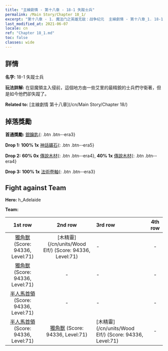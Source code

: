 ```yaml
---
title: "主線劇情 - 第十八章 - 18-1 失蹤士兵"
permalink: /Main Story/Chapter 18_1/
excerpt: "第十八章 - 1. 魔法门之英雄无敌：战争纪元  主線劇情 - 第十八章_1. 18-1 失蹤士兵"
last_modified_at: 2021-06-07
locale: cn
ref: "Chapter 18_1.md"
toc: false
classes: wide
---
```


## 詳情

 **名字:** 18-1 失蹤士兵

 **玩法詳解:** 在惡魔領主入侵前，這個地方由一些艾里的最精銳的士兵們守衛著，但是如今他們卻失蹤了。

 **Related to:** [主線劇情 第十八章](/cn/Main Story/Chapter 18/)

## 掉落獎勵

 **首通獎勵:** [銀鑰匙](/cn/Items/con_693/){: .btn .btn--era3}

 **Drop 1:** **100% 1x** [神話礦石](/cn/Items/mat_61/){: .btn .btn--era5}

 **Drop 2:** **60% 0x** [傳說木材](/cn/Items/mat_55/){: .btn .btn--era4}, **40% 1x** [傳說木材](/cn/Items/mat_55/){: .btn .btn--era4}

 **Drop 3:** **100% 1x** [法術卷軸](/cn/Items/con_694/){: .btn .btn--era3}


## Fight against Team
 **Hero:** h_Adelaide

 **Team:**


  | 1st row | 2nd row | 3rd row | 4th row |
  |:----:|:----:|:----|:----:|
  | [獨角獸](/cn/units/Unicorn/) (Score: 94336, Level:71)  | [木精靈](/cn/units/Wood Elf/) (Score: 94336, Level:71)  | - | - |
  | [獨角獸](/cn/units/Unicorn/) (Score: 94336, Level:71)  | - | - | - |
  | [半人馬首領](/cn/units/Centaur/) (Score: 94336, Level:71)  | - | - | - |
  | [半人馬首領](/cn/units/Centaur/) (Score: 94336, Level:71)  | [獨角獸](/cn/units/Unicorn/) (Score: 94336, Level:71)  | [木精靈](/cn/units/Wood Elf/) (Score: 94336, Level:71)  | - |


